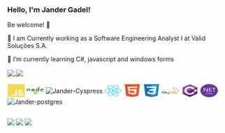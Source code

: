 ### Hello, I'm Jander Gadel!
Be welcome! 👋

🔭 I am Currently working as a Software Engineering Analyst I at Valid Soluções S.A.

🌱 I’m currently learning C#, javascript and windows forms

<!--
**Jander25/jander25** is a ✨ _special_ ✨ repository because its `README.md` (this file) appears on your GitHub profile.

Here are some ideas to get you started:

- 🔭 I’m currently working on ...
- 🌱 I’m currently learning ...
- 👯 I’m looking to collaborate on ...
- 🤔 I’m looking for help with ...
- 💬 Ask me about ...
- 📫 How to reach me: ...
- 😄 Pronouns: ...
- ⚡ Fun fact: ...
-->
<a href="https://github.com/jander25/github-readme-stats">
  <img height=180 align="center" src="https://github-readme-stats.vercel.app/api?username=jander25&icon_color=blue&show_icons=true&layout=compact&langs_count=8&title_color=blue&card_width=300&theme=dark"/>
</a>
<a href="https://github.com/jander25/convoychat">
  <img height=180 align="center" src="https://github-readme-stats.vercel.app/api/top-langs?username=jander25&layout=compact&langs_count=8&card_width=300&title_color=blue&theme=dark" />
</a>




<div style="display: inline_block"><br>
  <img align="center" alt="Jander-Js" height="30" width="40" src="https://raw.githubusercontent.com/devicons/devicon/master/icons/javascript/javascript-plain.svg">

  <img align="center" alt="Jander-Node.js" height="30" width="40" src="https://raw.githubusercontent.com/devicons/devicon/6910f0503efdd315c8f9b858234310c06e04d9c0/icons/nodejs/nodejs-plain-wordmark.svg">

  <img align="center" alt="Jander-Cyspress" height="30" width="40" src="https://cdn.jsdelivr.net/gh/devicons/devicon@latest/icons/cypressio/cypressio-original.svg">
  
  <img align="center" alt="Jander-React" height="30" width="40" src="https://raw.githubusercontent.com/devicons/devicon/master/icons/react/react-original.svg">
  
  <img align="center" alt="Jander-HTML" height="30" width="40" src="https://raw.githubusercontent.com/devicons/devicon/master/icons/html5/html5-original.svg">
  
  <img align="center" alt="Jander-CSS" height="30" width="40" src="https://raw.githubusercontent.com/devicons/devicon/master/icons/css3/css3-original.svg">
  
    
  <img align="center" alt="Jander-MySql" height="30" width="40" src="https://raw.githubusercontent.com/devicons/devicon/6910f0503efdd315c8f9b858234310c06e04d9c0/icons/mysql/mysql-original-wordmark.svg">
  
  <img align="center" alt="-Csharp" height="30" width="40" src="https://raw.githubusercontent.com/devicons/devicon/master/icons/csharp/csharp-original.svg">

<img align="center" alt="Jander-DotNet" height="30" width="40" src="https://raw.githubusercontent.com/devicons/devicon/6910f0503efdd315c8f9b858234310c06e04d9c0/icons/dotnetcore/dotnetcore-original.svg">  

<img align="center" alt="Jander-postgres" height="30" width="40" src = "https://cdn.jsdelivr.net/gh/devicons/devicon@latest/icons/postgresql/postgresql-plain-wordmark.svg">  



</div>

##

<div> 
  
  <a href="https://instagram.com/janderGad" target="_blank"><img src="https://img.shields.io/badge/-Instagram-%23E4405F?style=for-the-badge&logo=instagram&logoColor=white" target="_blank"></a>
  <a href="https://" target="_blank"><img src="https://img.shields.io/badge/Discord-7289DA?style=for-the-badge&logo=discord&logoColor=white" target="_blank"></a> 
  <a href="https://br.linkedin.com/in/jander-gadel-02b5091a1" target="_blank"><img src="https://img.shields.io/badge/-LinkedIn-%230077B5?style=for-the-badge&logo=linkedin&logoColor=white" target="_blank"></a>

</div>


